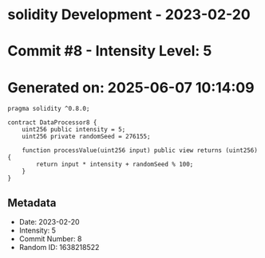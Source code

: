 ﻿# solidity Development - 2023-02-20
# Commit #8 - Intensity Level: 5
# Generated on: 2025-06-07 10:14:09
```solidity
pragma solidity ^0.8.0;

contract DataProcessor8 {
    uint256 public intensity = 5;
    uint256 private randomSeed = 276155;

    function processValue(uint256 input) public view returns (uint256) {
        return input * intensity + randomSeed % 100;
    }
}
```
## Metadata
- Date: 2023-02-20
- Intensity: 5
- Commit Number: 8
- Random ID: 1638218522
